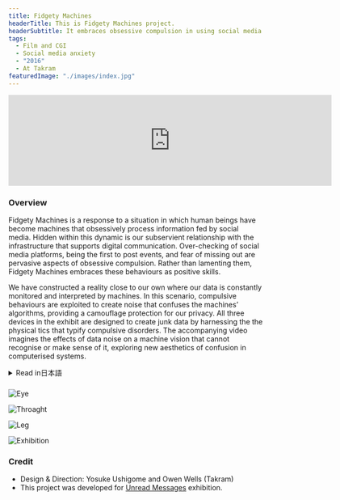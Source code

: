 ```yaml
---
title: Fidgety Machines
headerTitle: This is Fidgety Machines project.
headerSubtitle: It embraces obsessive compulsion in using social media.
tags:
  - Film and CGI
  - Social media anxiety
  - "2016"
  - At Takram
featuredImage: "./images/index.jpg"
---
```


<iframe src="https://player.vimeo.com/video/159781938" width="640" height="180" frameborder="0" webkitallowfullscreen mozallowfullscreen allowfullscreen></iframe>

### Overview

Fidgety Machines is a response to a situation in which human beings have become machines that obsessively process information fed by social media. Hidden within this dynamic is our subservient relationship with the infrastructure that supports digital communication. Over-checking of social media platforms, being the first to post events, and fear of missing out are pervasive aspects of obsessive compulsion. Rather than lamenting them, Fidgety Machines embraces these behaviours as positive skills.

We have constructed a reality close to our own where our data is constantly monitored and interpreted by machines. In this scenario, compulsive behaviours are exploited to create noise that confuses the machines’ algorithms, providing a camouflage protection for our privacy. All three devices in the exhibit are designed to create junk data by harnessing the the physical tics that typify compulsive disorders. The accompanying video imagines the effects of data noise on a machine vision that cannot recognise or make sense of it, exploring new aesthetics of confusion in computerised systems.

<div class="ja">
<details>
<summary>Read in日本語</summary>

Fidgety Machinesは、人々がソーシャルメディアからプッシュされる情報を処理するだけの機械になった状況に対するコメンタリーである。人々とソーシャルメディアとの間には、そこで行われるデジタルなコミュニケーションを支えるインフラ、つまりネットワークやスクリーン上のインターフェースなどへの私達の従属関係が潜んでいると考えられる。執拗にタイムラインをチェックしたり、ある出来事について誰よりも早く投稿したがったり、FOMO（Fear of Missing out: 友人の書き込みを読んでいる時に感じる、自分だけが取り残されているという不安や焦り）を感じたりといった強迫的な行動は、その関係性の発露でもある。

プロジェクトを進めるにあたって、私達が生み出すデータが常にコンピュータによって監視されているという現実と遠くない世界を設定した。この監視の目を欺くために、人々は強迫的な行動をむしろ利用して情報にノイズを作り出し、データをジャンク化する。デザインされた3つのウェアラブルデバイスは、強迫神経症の症状として典型的な「チック」をセンシングしてジャンクデータを作り出すための装置だ。映像は、このジャンクデータによって混乱したコンピュータビジョンを表現している。

</details>
</div>

###

![Eye](./images/fm1.jpg)

![Throaght](./images/fm2.jpg)

![Leg](./images/fm3.jpg)

![Exhibition](./images/fm4.jpg)

### Credit

* Design & Direction: Yosuke Ushigome and Owen Wells (Takram)
* This project was developed for [Unread Messages](http://unreadmessages.com/) exhibition.
